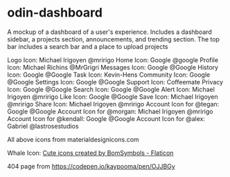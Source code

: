 # odin-dashboard

A mockup of a dashboard of a user's experience.  Includes a dashboard sidebar, a projects section, announcements, and trending section.  The top bar includes a search bar and a place to upload projects

Logo Icon: Michael Irigoyen @mririgo 
Home Icon: Google @google
Profile Icon: Michael Richins @MrGrigri
Messages Icon: Google @Google
History Icon: Google @Google
Task Icon: Kevin-Hens
Community Icon: Google @Google
Settings Icon: Google @Google
Support Icon: Coffeemate
Privacy Icon: Google @Google
Search Icon: Google @Google
Alert Icon: Michael Irigoyen @mririgo
Like Icon: Google @Google
Save Icon: Michael Irigoyen @mririgo
Share Icon: Michael Irigoyen @mririgo
Account Icon for @tegan: Google @Google
Account Icon for @morgan: Michael Irigoyen @mririgo
Account Icon for @kendall: Google @Google
Account Icon for @alex: Gabriel @lastrosestudios


All above icons from materialdesignicons.com

Whale Icon: <a href="https://www.flaticon.com/free-icons/cute" title="cute icons">Cute icons created by BomSymbols - Flaticon</a>

404 page from https://codepen.io/kaypooma/pen/OJJBGy